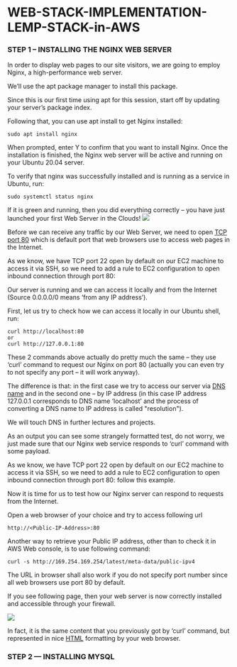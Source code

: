 # WEB-STACK-IMPLEMENTATION-LEMP-STACK-in-AWS

### STEP 1 – INSTALLING THE NGINX WEB SERVER

In order to display web pages to our site visitors, we are going to employ Nginx, a high-performance web server. 

We’ll use the apt package manager to install this package.

Since this is our first time using apt for this session, start off by updating your server’s package index. 

Following that, you can use apt install to get Nginx installed:

```sudo apt update
sudo apt install nginx
```

When prompted, enter Y to confirm that you want to install Nginx. Once the installation is finished, the Nginx web server will be active and running on your Ubuntu 20.04 server.

To verify that nginx was successfully installed and is running as a service in Ubuntu, run:

```sudo systemctl status nginx```

If it is green and running, then you did everything correctly – you have just launched your first Web Server in the Clouds!
![](https://github.com/beorel/WEB-STACK-IMPLEMENTATION-LEMP-STACK-in-AWS/blob/main/images/Screenshot%20(121).png)

Before we can receive any traffic by our Web Server, we need to open [TCP port 80](https://en.wikipedia.org/wiki/List_of_TCP_and_UDP_port_numbers) which is default port that web browsers use to access web pages in the Internet.

As we know, we have TCP port 22 open by default on our EC2 machine to access it via SSH, so we need to add a rule to EC2 configuration to open inbound connection through port 80:

Our server is running and we can access it locally and from the Internet (Source 0.0.0.0/0 means ‘from any IP address’).

First, let us try to check how we can access it locally in our Ubuntu shell, run:

```
curl http://localhost:80
or
curl http://127.0.0.1:80
```

These 2 commands above actually do pretty much the same – they use ‘curl’ command to request our Nginx on port 80 (actually you can even try to not specify any port – it will work anyway). 

The difference is that: in the first case we try to access our server via [DNS name](https://en.wikipedia.org/wiki/Domain_Name_System) and in the second one – by IP address (in this case IP address 127.0.0.1 corresponds to DNS name ‘localhost’ and the process of converting a DNS name to IP address is called "resolution"). 

We will touch DNS in further lectures and projects.

As an output you can see some strangely formatted test, do not worry, we just made sure that our Nginx web service responds to ‘curl’ command with some payload.

As we know, we have TCP port 22 open by default on our EC2 machine to access it via SSH, so we need to add a rule to EC2 configuration to open inbound connection through port 80: follow this example.

Now it is time for us to test how our Nginx server can respond to requests from the Internet.

Open a web browser of your choice and try to access following url

```
http://<Public-IP-Address>:80
```

Another way to retrieve your Public IP address, other than to check it in AWS Web console, is to use following command:

```
curl -s http://169.254.169.254/latest/meta-data/public-ipv4
```

The URL in browser shall also work if you do not specify port number since all web browsers use port 80 by default.

If you see following page, then your web server is now correctly installed and accessible through your firewall.

![](https://github.com/beorel/WEB-STACK-IMPLEMENTATION-LEMP-STACK-in-AWS/blob/main/images/Screenshot%20(125).png)

In fact, it is the same content that you previously got by ‘curl’ command, but represented in nice [HTML](https://en.wikipedia.org/wiki/HTML) formatting by your web browser.

### STEP 2 — INSTALLING MYSQL

